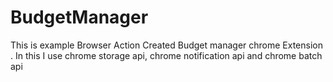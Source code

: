 # BudgetManager
This is example Browser Action 
Created Budget manager chrome Extension  . In this I use chrome storage api, chrome notification api and chrome batch api

